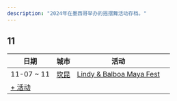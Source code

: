 ```yaml
---
description: "2024年在墨西哥举办的摇摆舞活动存档。"
---
```


## 11

| 日期 | 城市 | 活动 | |
| --- | --- | --- | --- |
| 11-07 ~ 11 | [坎昆](by_city.md#cancun) | [Lindy & Balboa Maya Fest](lindy-n-balboa-maya-fest-2024.md) |  |
| [+ 活动](https://github.com/swingdance/events/issues/new?assignees=&labels=add+event&projects=&template=02-add_entity.yml&title=Add%20Event%3A%202024%2Fes_MX%20%E2%80%A2%20%3CName%3E&region=es_MX&province=&city=&org_id=&date_starts=2024-11-&date_ends=2024-11-)
